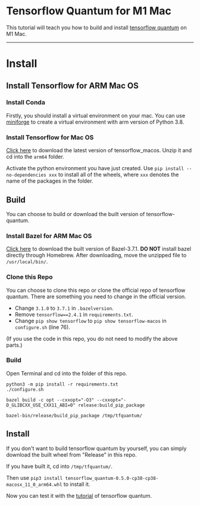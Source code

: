 # Tensorflow Quantum for M1 Mac
This tutorial will teach you how to build and install [tensorflow quantum](https://github.com/tensorflow/quantum) on M1 Mac.

----
# Install

## Install Tensorflow for ARM Mac OS
### Install Conda
Firstly, you should install a virtual environment on your mac. You can use [miniforge](https://github.com/conda-forge/miniforge) to create a virtual environment with arm version of Python 3.8.

### Install Tensorflow for Mac OS
[Click here](https://github.com/apple/tensorflow_macos/releases/download/v0.1alpha2/tensorflow_macos-0.1alpha2.tar.gz) to download the latest version of tensorflow_macos. Unzip it and cd into the `arm64` folder.

Activate the python environment you have just created. Use `pip install --no-dependencies xxx` to install all of the wheels, where `xxx` denotes the name of the packages in the folder.

## Build
You can choose to build or download the built version of tensorflow-quantum.
### Install Bazel for ARM Mac OS
[Click here](https://github.com/erwincoumans/bazel/releases/download/bazel-3.7.1-mac-arm64/bazel-3.7.1-mac_arm64.zip) to download the built version of Bazel-3.7.1. __DO NOT__ install bazel directly through Homebrew. After downloading, move the unzipped file to `/usr/local/bin/`.

### Clone this Repo
You can choose to clone this repo or clone the official repo of tensorflow quantum. There are something you need to change in the official version.

- Change `3.1.0` to `3.7.1` in `.bazelversion`.
- Remove `tensorflow==2.4.1` in `requirements.txt`.
- Change `pip show tensorflow` to `pip show tensorflow-macos` in `configure.sh` (line 76).

(If you use the code in this repo, you do not need to modify the above parts.)

### Build
Open Terminal and cd into the folder of this repo.
```
python3 -m pip install -r requirements.txt
./configure.sh

bazel build -c opt --cxxopt="-O3" --cxxopt="-D_GLIBCXX_USE_CXX11_ABI=0" release:build_pip_package

bazel-bin/release/build_pip_package /tmp/tfquantum/
```

## Install
If you don't want to build tensorflow quantum by yourself, you can simply download the built wheel from "Release" in this repo.

If you have built it, cd into `/tmp/tfquantum/`.

Then use `pip3 install tensorflow_quantum-0.5.0-cp38-cp38-macosx_11_0_arm64.whl` to install it.

Now you can test it with the [tutorial](https://tensorflow.google.cn/quantum/overview) of tensorflow quantum.